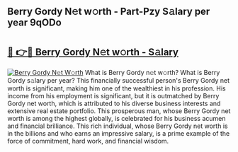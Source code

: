 ## Berry Gordy N𝚎t w𝚘rth - Part-Pzy S𝚊lary per year 9qODo

# <h2><a href="http://gc418at.nevu.top/?p=Berry+Gordy">🔗 👉🔴 Berry Gordy N𝚎t w𝚘rth - S𝚊lary</a></h2>

[![Berry Gordy N𝚎t W𝚘rth](https://i.imgur.com/Oavwk0R.jpeg)](http://gc418at.nevu.top/?p=Berry+Gordy)
What is Berry Gordy n𝚎t w𝚘rth? What is Berry Gordy s𝚊lary per year?
This financially successful person's Berry Gordy net worth is significant, making him one of the wealthiest in his profession. His income from his employment is significant, but it is outmatched by Berry Gordy net worth, which is attributed to his diverse business interests and extensive real estate portfolio. This prosperous man, whose Berry Gordy net worth is among the highest globally, is celebrated for his business acumen and financial brilliance. This rich individual, whose Berry Gordy net worth is in the billions and who earns an impressive salary, is a prime example of the force of commitment, hard work, and financial wisdom.
